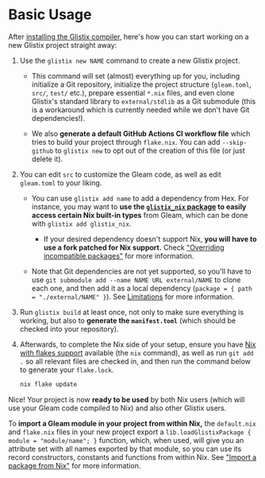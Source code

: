 # Basic Usage

After [installing the Glistix compiler,](./installation.md) here's how you can start working on a new Glistix project straight away:

1. Use the `glistix new NAME` command to create a new Glistix project.
    - This command will set (almost) everything up for you, including initialize a Git repository, initialize the project structure (`gleam.toml`, `src/`, `test/` etc.), prepare essential `*.nix` files, and even clone Glistix's standard library to `external/stdlib` as a Git submodule (this is a workaround which is currently needed while we don't have Git dependencies!).

    - We also **generate a default GitHub Actions CI workflow file** which tries to build your project through `flake.nix`. You can add `--skip-github` to `glistix new` to opt out of the creation of this file (or just delete it).

2. You can edit `src` to customize the Gleam code, as well as edit `gleam.toml` to your liking.

    - You can use `glistix add name` to add a dependency from Hex. For instance, you may want to **use the [`glistix_nix` package](https://github.com/glistix/nix) to easily access certain Nix built-in types** from Gleam, which can be done with `glistix add glistix_nix`.

        - If your desired dependency doesn't support Nix, **you will have to use a fork patched for Nix support.** Check ["Overriding incompatible packages"](../recipes/overriding-packages.md) for more information.

    - Note that Git dependencies are not yet supported, so you'll have to use `git submodule add --name NAME URL external/NAME` to clone each one, and then add it as a local dependency (`package = { path = "./external/NAME" }`). See [Limitations](../about/limitations.md) for more information.

3. Run `glistix build` at least once, not only to make sure everything is working, but also to **generate the `manifest.toml`** (which should be checked into your repository).

4. Afterwards, to complete the Nix side of your setup, ensure you have [Nix with flakes support](https://wiki.nixos.org/wiki/Flakes) available (the `nix` command), as well as run `git add .` so all relevant files are checked in, and then run the command below to generate your `flake.lock`.

    ```sh
    nix flake update
    ```

Nice! Your project is now **ready to be used** by both Nix users (which will use your Gleam code compiled to Nix) and also other Glistix users.

To **import a Gleam module in your project from within Nix,** the `default.nix` and `flake.nix` files in your new project export a `lib.loadGlistixPackage { module = "module/name"; }` function, which, when used, will give you an attribute set with all names exported by that module, so you can use its record constructors, constants and functions from within Nix. See ["Import a package from Nix"](../recipes/import-from-nix.md) for more information.
